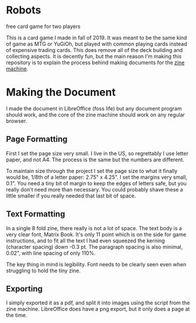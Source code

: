 # Robots
free card game for two players

This is a card game I made in fall of 2019. It was meant to be the same kind of game as MTG or YuGiOh, but played with common playing cards instead of expensive trading cards. This does remove all of the deck building and collecting aspects. It is decently fun, but the main reason I'm making this repository is to explain the process behind making documents for the [zine machine](https://github.com/AVDambeck/Robots/edit/main/README.md).

# Making the Document
I made the document in LibreOffice (foss life) but any document program should work, and the core of the zine machine should work on any regular browser. 

## Page Formatting
First I set the page size very small. I live in the US, so regrettably I use letter paper, and not A4. The process is the same but the numbers are different. 

To maintain size through the project I set the page size to what it finally would be, 1/8th of a letter paper: 2.75" x 4.25". I set the margins very small, 0.1". You need a tiny bit of margin to keep the edges of letters safe, but you really don't need more than necessary. You could probably shave these a little smaller if you really needed that last bit of space.

## Text Formatting
In a single 8 fold zine, there really is not a lot of space. The text body is a very clear font, Matrix Book. It's only 11 point which is on the side for game instructions, and to fit all the text I had even squeezed the kerning (character spacing) down -0.3 pt. The paragraph spacing is also minimal, 0.02", with line spacing of only 110%. 

The key thing in mind is legibility. Font needs to be clearly seen even when struggling to hold the tiny zine. 

## Exporting
I simply exported it as a pdf, and split it into images using the script from the zine machine. LibreOffice does have a png export, but it only does a page at the time.
